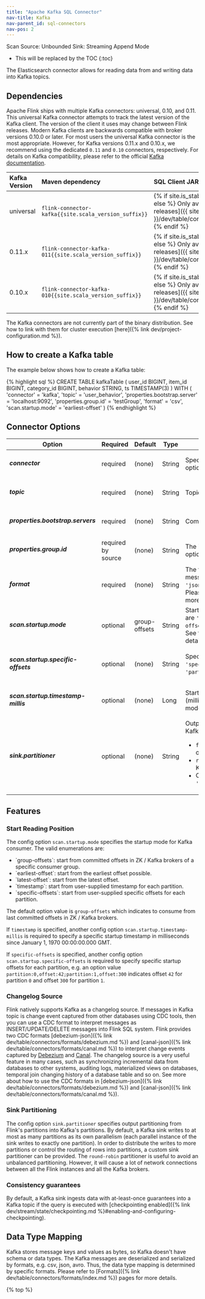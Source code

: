```yaml
---
title: "Apache Kafka SQL Connector"
nav-title: Kafka
nav-parent_id: sql-connectors
nav-pos: 2
---
```

<!--
Licensed to the Apache Software Foundation (ASF) under one
or more contributor license agreements.  See the NOTICE file
distributed with this work for additional information
regarding copyright ownership.  The ASF licenses this file
to you under the Apache License, Version 2.0 (the
"License"); you may not use this file except in compliance
with the License.  You may obtain a copy of the License at

  http://www.apache.org/licenses/LICENSE-2.0

Unless required by applicable law or agreed to in writing,
software distributed under the License is distributed on an
"AS IS" BASIS, WITHOUT WARRANTIES OR CONDITIONS OF ANY
KIND, either express or implied.  See the License for the
specific language governing permissions and limitations
under the License.
-->

<span class="label label-primary">Scan Source: Unbounded</span>
<span class="label label-primary">Sink: Streaming Append Mode</span>

* This will be replaced by the TOC
{:toc}

The Elasticsearch connector allows for reading data from and writing data into Kafka topics.

Dependencies
------------

Apache Flink ships with multiple Kafka connectors: universal, 0.10, and 0.11.
This universal Kafka connector attempts to track the latest version of the Kafka client.
The version of the client it uses may change between Flink releases.
Modern Kafka clients are backwards compatible with broker versions 0.10.0 or later.
For most users the universal Kafka connector is the most appropriate.
However, for Kafka versions 0.11.x and 0.10.x, we recommend using the dedicated ``0.11`` and ``0.10`` connectors, respectively.
For details on Kafka compatibility, please refer to the official [Kafka documentation](https://kafka.apache.org/protocol.html#protocol_compatibility).

| Kafka Version       | Maven dependency                                          | SQL Client JAR         |
| :------------------ | :-------------------------------------------------------- | :----------------------|
| universal           | `flink-connector-kafka{{site.scala_version_suffix}}`      | {% if site.is_stable %} [Download](https://repo.maven.apache.org/maven2/org/apache/flink/flink-connector-kafka{{site.scala_version_suffix}}/{{site.version}}/flink-connector-kafka{{site.scala_version_suffix}}-{{site.version}}.jar) {% else %} Only available for [stable releases]({{ site.stable_baseurl }}/dev/table/connectors/kafka.html) {% endif %} |
| 0.11.x              | `flink-connector-kafka-011{{site.scala_version_suffix}}`  | {% if site.is_stable %} [Download](https://repo.maven.apache.org/maven2/org/apache/flink/flink-connector-kafka-011{{site.scala_version_suffix}}/{{site.version}}/flink-connector-kafka{{site.scala_version_suffix}}-{{site.version}}.jar) {% else %} Only available for [stable releases]({{ site.stable_baseurl }}/dev/table/connectors/kafka.html) {% endif %} |
| 0.10.x              | `flink-connector-kafka-010{{site.scala_version_suffix}}`  | {% if site.is_stable %} [Download](https://repo.maven.apache.org/maven2/org/apache/flink/flink-connector-kafka-010{{site.scala_version_suffix}}/{{site.version}}/flink-connector-kafka{{site.scala_version_suffix}}-{{site.version}}.jar) {% else %} Only available for [stable releases]({{ site.stable_baseurl }}/dev/table/connectors/kafka.html) {% endif %} |

The Kafka connectors are not currently part of the binary distribution.
See how to link with them for cluster execution [here]({% link dev/project-configuration.md %}).

How to create a Kafka table
----------------

The example below shows how to create a Kafka table:

<div class="codetabs" markdown="1">
<div data-lang="SQL" markdown="1">
{% highlight sql %}
CREATE TABLE kafkaTable (
 user_id BIGINT,
 item_id BIGINT,
 category_id BIGINT,
 behavior STRING,
 ts TIMESTAMP(3)
) WITH (
 'connector' = 'kafka',
 'topic' = 'user_behavior',
 'properties.bootstrap.server' = 'localhost:9092',
 'properties.group.id' = 'testGroup',
 'format' = 'csv',
 'scan.startup.mode' = 'earliest-offset'
)
{% endhighlight %}
</div>
</div>

Connector Options
----------------

<table class="table table-bordered">
    <thead>
    <tr>
      <th class="text-left" style="width: 25%">Option</th>
      <th class="text-center" style="width: 8%">Required</th>
      <th class="text-center" style="width: 7%">Default</th>
      <th class="text-center" style="width: 10%">Type</th>
      <th class="text-center" style="width: 50%">Description</th>
    </tr>
    </thead>
    <tbody>
    <tr>
      <td><h5>connector</h5></td>
      <td>required</td>
      <td style="word-wrap: break-word;">(none)</td>
      <td>String</td>
      <td>Specify what connector to use, for Kafka the options are: <code>'kafka'</code>, <code>'kafka-0.11'</code>, <code>'kafka-0.10'</code>.</td>
    </tr>
    <tr>
      <td><h5>topic</h5></td>
      <td>required</td>
      <td style="word-wrap: break-word;">(none)</td>
      <td>String</td>
      <td>Topic name from which the table is read.</td>
    </tr>
    <tr>
      <td><h5>properties.bootstrap.servers</h5></td>
      <td>required</td>
      <td style="word-wrap: break-word;">(none)</td>
      <td>String</td>
      <td>Comma separated list of Kafka brokers.</td>
    </tr>
    <tr>
      <td><h5>properties.group.id</h5></td>
      <td>required by source</td>
      <td style="word-wrap: break-word;">(none)</td>
      <td>String</td>
      <td>The id of the consumer group for Kafka source, optional for Kafka sink.</td>
    </tr>
    <tr>
      <td><h5>format</h5></td>
      <td>required</td>
      <td style="word-wrap: break-word;">(none)</td>
      <td>String</td>
      <td>The format used to deserialize and serialize Kafka messages.
      The supported formats are <code>'csv'</code>, <code>'json'</code>, <code>'avro'</code>, <code>'debezium-json'</code> and <code>'canal-json'</code>.
      Please refer to <a href="{% link dev/table/connectors/formats/index.md %}">Formats</a> page for more details and more format options.
      </td>
    </tr>
    <tr>
      <td><h5>scan.startup.mode</h5></td>
      <td>optional</td>
      <td style="word-wrap: break-word;">group-offsets</td>
      <td>String</td>
      <td>Startup mode for Kafka consumer, valid values are <code>'earliest-offset'</code>, <code>'latest-offset'</code>, <code>'group-offsets'</code>, <code>'timestamp'</code> and <code>'specific-offsets'</code>.
       See the following <a href="#start-reading-position">Start Reading Position</a> for more details.</td>
    </tr>
    <tr>
      <td><h5>scan.startup.specific-offsets</h5></td>
      <td>optional</td>
      <td style="word-wrap: break-word;">(none)</td>
      <td>String</td>
      <td>Specify offsets for each partition in case of <code>'specific-offsets'</code> startup mode, e.g. <code>'partition:0,offset:42;partition:1,offset:300'</code>.
      </td>
    </tr>
    <tr>
      <td><h5>scan.startup.timestamp-millis</h5></td>
      <td>optional</td>
      <td style="word-wrap: break-word;">(none)</td>
      <td>Long</td>
      <td>Start from the specified epoch timestamp (milliseconds) used in case of <code>'timestamp'</code> startup mode.</td>
    </tr>
    <tr>
      <td><h5>sink.partitioner</h5></td>
      <td>optional</td>
      <td style="word-wrap: break-word;">(none)</td>
      <td>String</td>
      <td>Output partitioning from Flink's partitions into Kafka's partitions. Valid values are
      <ul>
        <li><code>fixed</code>: each Flink partition ends up in at most one Kafka partition.</li>
        <li><code>round-robin</code>: a Flink partition is distributed to Kafka partitions round-robin.</li>
        <li>Custom <code>FlinkKafkaPartitioner</code> subclass: e.g. <code>'org.mycompany.MyPartitioner'</code>.</li>
      </ul>
      </td>
    </tr>
    </tbody>
</table>

Features
----------------

### Start Reading Position

The config option `scan.startup.mode` specifies the startup mode for Kafka consumer. The valid enumerations are:
<ul>
<li><span markdown="span">`group-offsets`</span>: start from committed offsets in ZK / Kafka brokers of a specific consumer group.</li>
<li><span markdown="span">`earliest-offset`</span>: start from the earliest offset possible.</li>
<li><span markdown="span">`latest-offset`</span>: start from the latest offset.</li>
<li><span markdown="span">`timestamp`</span>: start from user-supplied timestamp for each partition.</li>
<li><span markdown="span">`specific-offsets`</span>: start from user-supplied specific offsets for each partition.</li>
</ul>

The default option value is `group-offsets` which indicates to consume from last committed offsets in ZK / Kafka brokers.

If `timestamp` is specified, another config option `scan.startup.timestamp-millis` is required to specify a specific startup timestamp in milliseconds since January 1, 1970 00:00:00.000 GMT.

If `specific-offsets` is specified, another config option `scan.startup.specific-offsets` is required to specify specific startup offsets for each partition,
e.g. an option value `partition:0,offset:42;partition:1,offset:300` indicates offset `42` for partition `0` and offset `300` for partition `1`.

### Changelog Source

Flink natively supports Kafka as a changelog source. If messages in Kafka topic is change event captured from other databases using CDC tools, then you can use a CDC format to interpret messages as INSERT/UPDATE/DELETE messages into Flink SQL system.
Flink provides two CDC formats [debezium-json]({% link dev/table/connectors/formats/debezium.md %}) and [canal-json]({% link dev/table/connectors/formats/canal.md %}) to interpret change events captured by [Debezium](https://debezium.io/) and [Canal](https://github.com/alibaba/canal/wiki).
The changelog source is a very useful feature in many cases, such as synchronizing incremental data from databases to other systems, auditing logs, materialized views on databases, temporal join changing history of a database table and so on.
See more about how to use the CDC formats in [debezium-json]({% link dev/table/connectors/formats/debezium.md %}) and [canal-json]({% link dev/table/connectors/formats/canal.md %}).

### Sink Partitioning

The config option `sink.partitioner` specifies output partitioning from Flink's partitions into Kafka's partitions.
By default, a Kafka sink writes to at most as many partitions as its own parallelism (each parallel instance of the sink writes to exactly one partition).
In order to distribute the writes to more partitions or control the routing of rows into partitions, a custom sink partitioner can be provided. The `round-robin` partitioner is useful to avoid an unbalanced partitioning.
However, it will cause a lot of network connections between all the Flink instances and all the Kafka brokers.

### Consistency guarantees

By default, a Kafka sink ingests data with at-least-once guarantees into a Kafka topic if the query is executed with [checkpointing enabled]({% link dev/stream/state/checkpointing.md %}#enabling-and-configuring-checkpointing).

Data Type Mapping
----------------

Kafka stores message keys and values as bytes, so Kafka doesn't have schema or data types. The Kafka messages are deserialized and serialized by formats, e.g. csv, json, avro.
Thus, the data type mapping is determined by specific formats. Please refer to [Formats]({% link dev/table/connectors/formats/index.md %}) pages for more details.

{% top %}
